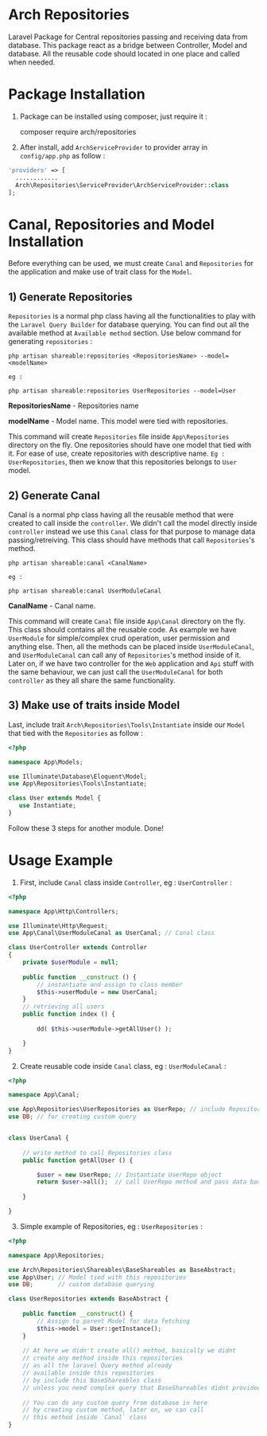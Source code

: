 # Arch Repositories
Laravel Package for Central repositories passing and receiving data from database. This package react as a bridge between Controller, Model and database. All the reusable code should located in one place and called when needed. 

# Package Installation
1) Package can be installed using composer, just require it :

    composer require arch/repositories
    
2) After install, add `ArchServiceProvider` to provider array in `config/app.php` as follow :

```Php
'providers' => [
  ............
  Arch\Repositories\ServiceProvider\ArchServiceProvider::class
];
```
    
# Canal, Repositories and Model Installation

Before everything can be used, we must create `Canal` and `Repositories` for the application and make use of trait class for the `Model`.

## 1) Generate Repositories

`Repositories` is a normal php class having all the functionalities to play with the `Laravel Query Builder` for database querying. You can find out all the available method at `Available method` section. Use below command for generating `repositories` :

    php artisan shareable:repositories <RepositoriesName> --model=<modelName>
    
    eg : 
    
    php artisan shareable:repositories UserRepositories --model=User
    
 **RepositoriesName** - Repositories name
 
 **modelName** - Model name. This model were tied with repositories. 
 
 This command will create `Repositories` file inside `App\Repositories` directory on the fly. One repositories should have one model that tied with it. For ease of use, create repositories with descriptive name. `Eg : UserRepositories`, then we know that this repositories belongs to `User` model.
 
## 2) Generate Canal

Canal is a normal php class having all the reusable method that were created to call inside the `controller`. We didn't call the model directly inside `controller` instead we use this `Canal` class for that purpose to manage data passing/retreiving. This class should have methods that call `Repositories`'s method.

    php artisan shareable:canal <CanalName>
    
    eg : 
    
    php artisan shareable:canal UserModuleCanal
    
 **CanalName** - Canal name.
 
 This command will create `Canal` file inside `App\Canal` directory on the fly. This class should contains all the reusable code. As example we have `UserModule` for simple/complex crud operation, user permission and anything else. Then, all the methods can be placed inside `UserModuleCanal`, and `UserModuleCanal` can call any of `Repositories`'s method inside of it. Later on, if we have two controller for the `Web` application and `Api` stuff with the same behaviour, we can just call the `UserModuleCanal` for both `controller` as they all share the same functionality.
 
## 3) Make use of traits inside Model

Last, include trait `Arch\Repositories\Tools\Instantiate` inside our `Model` that tied with the `Repositories` as follow :

```Php
<?php

namespace App\Models;

use Illuminate\Database\Eloquent\Model;
use App\Repositories\Tools\Instantiate;

class User extends Model {
   use Instantiate;    
}
```

Follow these 3 steps for another module. Done!

# Usage Example

1) First, include `Canal` class inside `Controller`, eg : `UserController` :

```Php
<?php

namespace App\Http\Controllers;

use Illuminate\Http\Request;
use App\Canal\UserModuleCanal as UserCanal; // Canal class

class UserController extends Controller
{
    private $userModule = null;
    
    public function __construct () {
        // instantiate and assign to class member
        $this->userModule = new UserCanal;
    }
    // retrieving all users
    public function index () {
    	
    	dd( $this->userModule->getAllUser() );

    }
}
```

2) Create reusable code inside `Canal` class, eg : `UserModuleCanal` :

```Php
<?php

namespace App\Canal;

use App\Repositories\UserRepositories as UserRepo; // include Repositories
use DB; // for creating custom query


class UserCanal {	
	
	// write method to call Repositories class
	public function getAllUser () {

		$user = new UserRepo; // Instantiate UserRepo object
		return $user->all();  // call UserRepo method and pass data back to Controller
        
	}

}
```

3) Simple example of Repositories, eg : `UserRepositories` :

```Php
<?php

namespace App\Repositories;

use Arch\Repositories\Shareables\BaseShareables as BaseAbstract;
use App\User; // Model tied with this repositories
use DB;       // custom database querying

class UserRepositories extends BaseAbstract {	
	
	public function __construct() {
		// Assign to parent Model for data fetching
		$this->model = User::getInstance();
	}
	
    // At here we didn't create all() method, basically we didnt
    // create any method inside this repositories 
    // as all the laravel Query method already
    // available inside this repositories
    // by include this BaseShareables class
    // unless you need complex query that BaseShareables didnt provided for you
    
    // You can do any custom query from database in here
    // by creating custom method, later on, we can call
    // this method inside `Canal` class
}


    
    
